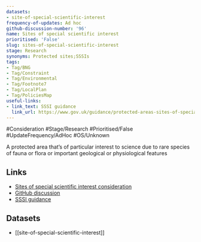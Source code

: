 ```yaml
---
datasets:
- site-of-special-scientific-interest
frequency-of-updates: Ad hoc
github-discussion-number: '96'
name: Sites of special scientific interest
prioritised: 'False'
slug: sites-of-special-scientific-interest
stage: Research
synonyms: Protected sites;SSSIs
tags:
- Tag/BNG
- Tag/Constraint
- Tag/Environmental
- Tag/Footnote7
- Tag/LocalPlan
- Tag/PoliciesMap
useful-links:
- link_text: SSSI guidance
  link_url: https://www.gov.uk/guidance/protected-areas-sites-of-special-scientific-interest
---
```


#Consideration #Stage/Research #Prioritised/False #UpdateFrequency/AdHoc #OS/Unknown

A protected area that’s of particular interest to science due to rare species of fauna or flora or important geological or physiological features

## Links

* [Sites of special scientific interest consideration](https://design.planning.data.gov.uk/planning-consideration/sites-of-special-scientific-interest)
* [GitHub discussion](https://github.com/digital-land/data-standards-backlog/discussions/96)
* [SSSI guidance](https://www.gov.uk/guidance/protected-areas-sites-of-special-scientific-interest)

## Datasets

* [[site-of-special-scientific-interest]]
